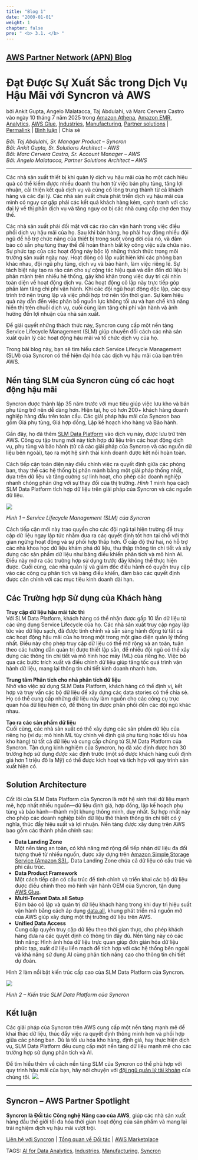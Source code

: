 ```yaml
---
title: "Blog 1"
date: "2000-01-01"
weight: 1
chapter: false
pre: " <b> 3.1. </b> "
---
```


## [AWS Partner Network (APN) Blog](https://aws.amazon.com/blogs/apn/)

# Đạt Được Sự Xuất Sắc trong Dịch Vụ Hậu Mãi với Syncron và AWS

bởi Ankit Gupta, Angelo Malatacca, Taj Abdulahi, và Marc Cervera Castro vào ngày 10 tháng 7 năm 2025 trong [Amazon Athena](https://aws.amazon.com/blogs/apn/category/analytics/amazon-athena/ "Xem tất cả bài viết trong Amazon Athena"), [Amazon EMR](https://aws.amazon.com/blogs/apn/category/analytics/amazon-emr/ "Xem tất cả bài viết trong Amazon EMR"), [Analytics](https://aws.amazon.com/blogs/apn/category/analytics/ "Xem tất cả bài viết trong Analytics"), [AWS Glue](https://aws.amazon.com/blogs/apn/category/analytics/aws-glue/ "Xem tất cả bài viết trong AWS Glue"), [Industries](https://aws.amazon.com/blogs/apn/category/industries/ "Xem tất cả bài viết trong Industries"), [Manufacturing](https://aws.amazon.com/blogs/apn/category/industries/manufacturing/ "Xem tất cả bài viết trong Manufacturing"), [Partner solutions](https://aws.amazon.com/blogs/apn/category/post-types/partner-solutions/ "Xem tất cả bài viết trong Partner solutions") | [Permalink](https://aws.amazon.com/blogs/apn/achieve-excellence-in-aftermarket-service-with-syncron-and-aws/) | [Bình luận](https://aws.amazon.com/blogs/apn/achieve-excellence-in-aftermarket-service-with-syncron-and-aws/#Comments) | Chia sẻ

_Bởi: Taj Abdulahi, Sr. Manager Product – Syncron_  
_Bởi: Ankit Gupta, Sr. Solutions Architect – AWS_  
_Bởi: Marc Cervera Castro, Sr. Account Manager – AWS_  
_Bởi: Angelo Malatacca, Partner Solutions Architect – AWS_  
  
---  
[](https://partnercentral.awspartner.com/PartnerConnect?id=0010h00001dpdPDAAY&source=Blog&campaign=)  
  
Các nhà sản xuất thiết bị khi quản lý dịch vụ hậu mãi của họ một cách hiệu quả có thể kiếm được nhiều doanh thu hơn từ việc bán phụ tùng, tăng lợi nhuận, cải thiện kết quả dịch vụ và củng cố lòng trung thành từ cả khách hàng và các đại lý. Các nhà sản xuất chưa phát triển dịch vụ hậu mãi của mình có nguy cơ gặp phải các kết quả khách hàng kém, cạnh tranh với các đại lý về thị phần dịch vụ và tăng nguy cơ bị các nhà cung cấp chợ đen thay thế.

Các nhà sản xuất phải đối mặt với các rào cản vận hành trong việc điều phối dịch vụ hậu mãi của họ. Sau khi bán hàng, họ phải huy động nhiều đội ngũ để hỗ trợ chức năng của thiết bị trong suốt vòng đời của nó, và đảm bảo có sẵn phụ tùng thay thế để hoàn thành bất kỳ công việc sửa chữa nào. Sự phức tạp của các hoạt động này bộc lộ những thách thức trong môi trường sản xuất ngày nay. Hoạt động cô lập xuất hiện khi các phòng ban khác nhau, đội ngũ phụ tùng, dịch vụ và bảo hành, làm việc riêng lẻ. Sự tách biệt này tạo ra rào cản cho sự cộng tác hiệu quả và dẫn đến dữ liệu bị phân mảnh trên nhiều hệ thống, gây khó khăn trong việc duy trì cái nhìn toàn diện về hoạt động dịch vụ. Các hoạt động cô lập này trực tiếp góp phần làm tăng chi phí vận hành. Khi các đội ngũ hoạt động độc lập, các quy trình trở nên trùng lặp và việc phối hợp trở nên tốn thời gian. Sự kém hiệu quả này dẫn đến việc phân bổ nguồn lực không tối ưu và hạn chế khả năng hiển thị trên chuỗi dịch vụ, cuối cùng làm tăng chi phí vận hành và ảnh hưởng đến lợi nhuận của nhà sản xuất.

Để giải quyết những thách thức này, Syncron cung cấp một nền tảng Service Lifecycle Management (SLM) giúp chuyển đổi cách các nhà sản xuất quản lý các hoạt động hậu mãi và tổ chức dịch vụ của họ.

Trong bài blog này, bạn sẽ tìm hiểu cách Service Lifecycle Management (SLM) của Syncron có thể hiện đại hóa các dịch vụ hậu mãi của bạn trên AWS.

## Nền tảng SLM của Syncron củng cố các hoạt động hậu mãi

Syncron được thành lập 35 năm trước với mục tiêu giúp việc lưu kho và bán phụ tùng trở nên dễ dàng hơn. Hiện tại, họ có hơn 200+ khách hàng doanh nghiệp hàng đầu trên toàn cầu. Các giải pháp hậu mãi của Syncron bao gồm Giá phụ tùng, Giá hợp đồng, Lập kế hoạch kho hàng và Bảo hành.

Gần đây, họ đã thêm [SLM Data Platform](https://www.syncron.com/slm-platform/) vào dịch vụ này, được lưu trữ trên AWS. Công cụ tập trung mới này tích hợp dữ liệu trên các hoạt động dịch vụ, phụ tùng và bảo hành (từ cả các giải pháp của Syncron và các nguồn dữ liệu bên ngoài), tạo ra một hệ sinh thái kinh doanh được kết nối hoàn toàn.

Cách tiếp cận toàn diện này điều chỉnh việc ra quyết định giữa các phòng ban, thay thế các hệ thống bị phân mảnh bằng một giải pháp thống nhất, dựa trên dữ liệu và tăng cường sự linh hoạt, cho phép các doanh nghiệp nhanh chóng phản ứng với sự thay đổi của thị trường. _Hình 1_ minh họa cách SLM Data Platform tích hợp dữ liệu trên giải pháp của Syncron và các nguồn dữ liệu.

![](https://d2908q01vomqb2.cloudfront.net/77de68daecd823babbb58edb1c8e14d7106e83bb/2025/07/07/fig1-syncron-1024x413-1.png)

_Hình 1 – Service Lifecycle Management (SLM) của Syncron_

Cách tiếp cận mới này trao quyền cho các đội ngũ tại hiện trường để truy cập dữ liệu ngay lập tức nhằm đưa ra các quyết định tốt hơn tại chỗ với thời gian ngừng hoạt động và sự phối hợp thấp hơn. Ở cấp độ thứ hai, nó hỗ trợ các nhà khoa học dữ liệu khám phá dữ liệu, thu thập thông tin chi tiết và xây dựng các sản phẩm dữ liệu như bảng điều khiển phân tích và mô hình AI. Điều này mở ra các trường hợp sử dụng trước đây không thể thực hiện được. Cuối cùng, các nhà quản lý và giám đốc điều hành có quyền truy cập vào các công cụ phân tích và bảng điều khiển, đảm bảo các quyết định được căn chỉnh với các mục tiêu kinh doanh dài hạn.

## Các Trường hợp Sử dụng của Khách hàng

**Truy cập dữ liệu hậu mãi tức thì**  
Với SLM Data Platform, khách hàng có thể nhận được gấp 10 lần dữ liệu từ các ứng dụng Service Lifecycle của họ. Các nhà sản xuất truy cập ngay lập tức vào dữ liệu sạch, đã được tinh chỉnh và sẵn sàng hành động từ tất cả các hoạt động hậu mãi của họ trong một trong một giao diện quản lý thống nhất. Điều này cho phép truy cập dữ liệu có thể mở rộng và an toàn, tuân theo các hướng dẫn quản trị được thiết lập sẵn, để nhiều đội ngũ có thể xây dựng các thông tin chi tiết và mô hình học máy (ML) của riêng họ. Việc bỏ qua các bước trích xuất và điều chỉnh dữ liệu giúp tăng tốc quá trình vận hành dữ liệu, mang lại thông tin chi tiết kinh doanh nhanh hơn.

**Trung tâm Phân tích cho nhà phân tích dữ liệu**  
Nhờ vào việc sử dụng SLM Data Platform, khách hàng có thể định vị, kết hợp và truy vấn các bộ dữ liệu để xây dựng các data stories có thể chia sẻ. Họ có thể cung cấp những dữ liệu này làm nguồn cho các công cụ trực quan hóa dữ liệu hiện có, để thông tin được phân phối đến các đội ngũ khác nhau.

**Tạo ra các sản phẩm dữ liệu**  
Cuối cùng, các nhà sản xuất có thể xây dựng các sản phẩm dữ liệu của riêng họ (ví dụ: mô hình ML tùy chỉnh về định giá phụ tùng hoặc tối ưu hóa kho hàng) từ tất cả dữ liệu và cung cấp chúng từ SLM Data Platform của Syncron. Tận dụng kinh nghiệm của Syncron, họ đã xác định được hơn 30 trường hợp sử dụng được xác định trước (một số được khách hàng cuối định giá hơn 1 triệu đô la Mỹ) có thể được kích hoạt và tích hợp với quy trình sản xuất hiện có.

## Solution Architecture

Cốt lõi của SLM Data Platform của Syncron là một hệ sinh thái dữ liệu mạnh mẽ, hợp nhất nhiều nguồn—dữ liệu định giá, hợp đồng, lập kế hoạch phụ tùng và bảo hành—thành một khung thông minh, duy nhất. Sự hợp nhất này cho phép các doanh nghiệp biến dữ liệu thô thành thông tin chi tiết có ý nghĩa, thúc đẩy hiệu suất và lợi nhuận. Nền tảng được xây dựng trên AWS bao gồm các thành phần chính sau:

  * **Data Landing Zone**  
Một nền tảng an toàn, có khả năng mở rộng để tiếp nhận dữ liệu đa đối tượng thuê từ nhiều nguồn, được xây dựng trên [Amazon Simple Storage Service (Amazon S3).](https://aws.amazon.com/s3/?p=pm&c=s3&z=4). Data Landing Zone chứa cả dữ liệu có cấu trúc và phi cấu trúc.
  * **Data Product Framework**  
Một cách tiếp cận có cấu trúc để tinh chỉnh và triển khai các bộ dữ liệu được điều chỉnh theo mô hình vận hành OEM của Syncron, tận dụng [AWS Glue](https://aws.amazon.com/glue/).
  * **Multi-Tenant Data.all Setup**  
Đảm bảo cô lập và quản trị dữ liệu khách hàng trong khi duy trì hiệu suất vận hành bằng cách áp dụng [data.all](https://data-dot-all.github.io/dataall/architecture/), khung phát triển mã nguồn mở của AWS giúp xây dựng một thị trường dữ liệu trên AWS.
  * **Unified Data Access**  
Cung cấp quyền truy cập dữ liệu theo thời gian thực, cho phép khách hàng đưa ra các quyết định có thông tin đầy đủ. Nền tảng này có các tính năng: Hình ảnh hóa dữ liệu trực quan giúp đơn giản hóa dữ liệu phức tạp, xuất dữ liệu liền mạch để tích hợp với các hệ thống bên ngoài và khả năng sử dụng AI cùng phân tích nâng cao cho thông tin chi tiết dự đoán.



Hình 2 làm nổi bật kiến trúc cấp cao của SLM Data Platform của Syncron.

![](https://d2908q01vomqb2.cloudfront.net/77de68daecd823babbb58edb1c8e14d7106e83bb/2025/07/07/fig2-syncron-1024x413-1.png)

_Hình 2 – Kiến trúc SLM Data Platform của Syncron_

## Kết luận

Các giải pháp của Syncron trên AWS cung cấp một nền tảng mạnh mẽ để khai thác dữ liệu, thúc đẩy việc ra quyết định thông minh hơn và phối hợp giữa các phòng ban. Dù là tối ưu hóa kho hàng, định giá, hay thực hiện dịch vụ, SLM Data Platform đều cung cấp một nền tảng dữ liệu mạnh mẽ cho các trường hợp sử dụng phân tích và AI.

Để tìm hiểu thêm về cách nền tảng SLM của Syncron có thể phù hợp với quy trình hậu mãi của bạn, hãy nói chuyện với [đội ngũ quản lý tài khoản](https://partnercentral.awspartner.com/PartnerConnect?id=0010h00001jDZUnAAO&source=Blog&campaign=) của chúng tôi.
![](https://partnercentral.awspartner.com/PartnerConnect?id=0010h00001dpdPDAAY&source=Blog&campaign=).

* * *

## Syncron – AWS Partner Spotlight

**Syncron là Đối tác Công nghệ Nâng cao của AWS**, giúp các nhà sản xuất hàng đầu thế giới tối đa hóa thời gian hoạt động của sản phẩm và mang lại trải nghiệm dịch vụ hậu mãi vượt trội.

[Liên hệ với Syncron](https://partnercentral.awspartner.com/PartnerConnect?id=0010h00001dpdPDAAY&source=Blog&campaign=) | [Tổng quan về Đối tác](https://partners.amazonaws.com/partners/0010h00001dpdPDAAY/Syncron) | [AWS Marketplace](https://aws.amazon.com/marketplace/pp/prodview-aofscu3qq65hi?sr=0-1&ref_=beagle&applicationId=AWSMPContessa)

TAGS: [AI for Data Analytics](https://aws.amazon.com/blogs/apn/tag/ai-for-data-analytics/), [Industries](https://aws.amazon.com/blogs/apn/tag/industries/), [Manufacturing](https://aws.amazon.com/blogs/apn/tag/manufacturing/), [Syncron](https://aws.amazon.com/blogs/apn/tag/syncron/)




